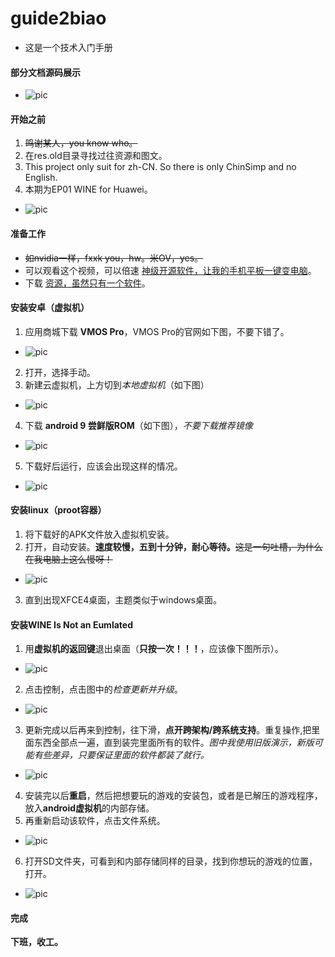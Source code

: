 # guide2biao
-   这是一个技术入门手册

#### 部分文档源码展示
-   ![pic](/images/01-7.png)

#### 开始之前
1.  ~~鸣谢某人，you know who。~~
2.  在res.old目录寻找过往资源和图文。
3.  This project only suit for zh-CN. So there is only ChinSimp and no English. 
4.  本期为EP01 WINE for Huawei。
-   ![pic](/images/01-1.png)

#### 准备工作
-  ~~如nvidia一样，fxxk you，hw。米OV，yes。~~
-  可以观看这个视频，可以倍速 [神级开源软件，让我的手机平板一键变电脑](https://www.bilibili.com/video/BV1kPDnYbEZe)。
-  下载 [资源，虽然只有一个软件](https://pan.huang1111.cn/s/A6vqvTB)。

#### 安装安卓（虚拟机）
1.  应用商城下载 **VMOS Pro**，VMOS Pro的官网如下图，不要下错了。
-   ![pic](/images/01-2.png)
2.  打开，选择手动。
3.  新建云虚拟机，上方切到*本地虚拟机*（如下图）
-   ![pic](/images/01-3.png)
4.  下载 **android 9 尝鲜版ROM**（如下图），*不要下载推荐镜像*
-   ![pic](/images/01-4.png)
5.  下载好后运行，应该会出现这样的情况。
-   ![pic](/images/01-5.png)

#### 安装linux（proot容器）
1.  将下载好的APK文件放入虚拟机安装。
2.  打开，自动安装。**速度较慢，五到十分钟，耐心等待。**~~这是一句吐槽，为什么在我电脑上这么慢呀！~~
-   ![pic](/images/01-6.png)
3.  直到出现XFCE4桌面，主题类似于windows桌面。

#### 安装WINE Is Not an Eumlated
1.  用**虚拟机的返回键**退出桌面（**只按一次！！！**，应该像下图所示）。
-   ![pic](/images/01-8.png)
2.  点击控制，点击图中的*检查更新并升级*。
-   ![pic](/images/01-9.png)
3.  更新完成以后再来到控制，往下滑，**点开跨架构/跨系统支持**。重复操作,把里面东西全部点一遍，直到装完里面所有的软件。*图中我使用旧版演示，新版可能有些差异，只要保证里面的软件都装了就行。*
-   ![pic](/images/01-10.png)
4.  安装完以后**重启**，然后把想要玩的游戏的安装包，或者是已解压的游戏程序，放入**android虚拟机**的内部存储。
5.  再重新启动该软件，点击文件系统。
-   ![pic](/images/01-11.png)
6.  打开SD文件夹，可看到和内部存储同样的目录，找到你想玩的游戏的位置，打开。
-   ![pic](/images/01-12.png)

#### 完成
**下班，收工。**